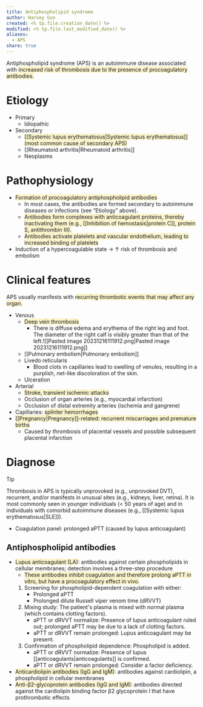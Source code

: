 ```yaml
---
title: Antiphospholipid syndrome
author: Harvey Guo
created: <% tp.file.creation_date() %>
modified: <% tp.file.last_modified_date() %>
aliases:
  - APS
share: true
---
```

Antiphospholipid syndrome (APS) is an autoimmune disease associated with <span style="background:rgba(240, 200, 0, 0.2)">increased risk of thrombosis due to the presence of procoagulatory antibodies.</span>
# Etiology
- Primary
	- Idiopathic
- Secondary
	- <span style="background:rgba(240, 200, 0, 0.2)">[[Systemic lupus erythematosus|Systemic lupus erythematosus]] (most common cause of secondary APS)</span>
	- [[Rheumatoid arthritis|Rheumatoid arthritis]]
	- Neoplasms
# Pathophysiology
- <span style="background:rgba(240, 200, 0, 0.2)">Formation of procoagulatory antiphospholipid antibodies </span>
	- In most cases, the antibodies are formed secondary to autoimmune diseases or infections (see “Etiology” above).
	- <span style="background:rgba(240, 200, 0, 0.2)">Antibodies form complexes with anticoagulant proteins, thereby inactivating them (e.g., [[Inhibition of hemostasis|protein C]], protein S, antithrombin III).</span>
	- <span style="background:rgba(240, 200, 0, 0.2)">Antibodies activate platelets and vascular endothelium, leading to increased binding of platelets</span>
- Induction of a hypercoagulable state → ↑ risk of thrombosis and embolism
# Clinical features
APS usually manifests with <span style="background:rgba(240, 200, 0, 0.2)">recurring thrombotic events that may affect any organ.</span>
- Venous
	- <span style="background:rgba(240, 200, 0, 0.2)">Deep vein thrombosis </span>
		- There is diffuse edema and erythema of the right leg and foot. The diameter of the right calf is visibly greater than that of the left.![[Pasted image 20231216111912.png|Pasted image 20231216111912.png]]
	- [[Pulmonary embolism|Pulmonary embolism]]
	- Livedo reticularis 
		- Blood clots in capillaries lead to swelling of venules, resulting in a purplish, net-like discoloration of the skin.
	- Ulceration
- Arterial
	- <span style="background:rgba(240, 200, 0, 0.2)">Stroke, transient ischemic attacks</span>
	- Occlusion of organ arteries (e.g., myocardial infarction)
	- Occlusion of distal extremity arteries (ischemia and gangrene)
- Capillaries: <span style="background:rgba(240, 200, 0, 0.2)">splinter hemorrhages</span> 
- <span style="background:rgba(240, 200, 0, 0.2)">[[Pregnancy|Pregnancy]]-related: recurrent miscarriages and premature births </span>
	- Caused by thrombosis of placental vessels and possible subsequent placental infarction
# Diagnose
>[!tip] 
>Thrombosis in APS is typically unprovoked (e.g., unprovoked DVT), recurrent, and/or manifests in unusual sites (e.g., kidneys, liver, retina). It is most commonly seen in younger individuals (< 50 years of age) and in individuals with comorbid autoimmune diseases (e.g., [[Systemic lupus erythematosus|SLE]]).
- Coagulation panel: prolonged aPTT (caused by lupus anticoagulant)
## Antiphospholipid antibodies
- <span style="background:rgba(240, 200, 0, 0.2)">Lupus anticoagulant (LA)</span>: antibodies against certain phospholipids in cellular membranes; detection involves a three-step procedure
	- <span style="background:rgba(240, 200, 0, 0.2)">These antibodies inhibit coagulation and therefore prolong aPTT in vitro, but have a procoagulatory effect in vivo.</span>
	1. Screening for phospholipid-dependent coagulation with either:
		- Prolonged aPTT
		- Prolonged dilute Russell viper venom time (dRVVT)
	2. Mixing study: The patient's plasma is mixed with normal plasma (which contains clotting factors).
		- aPTT or dRVVT normalize: Presence of lupus anticoagulant ruled out; prolonged aPTT may be due to a lack of clotting factors.
		- aPTT or dRVVT remain prolonged: Lupus anticoagulant may be present.
	3. Confirmation of phospholipid dependence: Phospholipid is added.
		- aPTT or dRVVT normalize: Presence of lupus [[anticoagulants|anticoagulants]] is confirmed.
		- aPTT or dRVVT remain prolonged: Consider a factor deficiency.
- <span style="background:rgba(240, 200, 0, 0.2)">Anticardiolipin antibodies (IgG and IgM)</span>: antibodies against cardiolipin, a phospholipid in cellular membranes 
- <span style="background:rgba(240, 200, 0, 0.2)">Anti-β2-glycoprotein antibodies (IgG and IgM)</span>: antibodies directed against the cardiolipin ­binding factor β2­ glycoprotein I that have prothrombotic effects